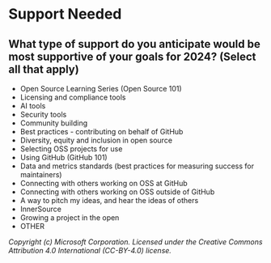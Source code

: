 # Support Needed

## What type of support do you anticipate would be most supportive of your goals for 2024? (Select all that apply)

- Open Source Learning Series (Open Source 101)
- Licensing and compliance tools
- AI tools
- Security tools
- Community building
- Best practices - contributing on behalf of GitHub
- Diversity, equity and inclusion in open source
- Selecting OSS projects for use
- Using GitHub (GitHub 101)
- Data and metrics standards (best practices for measuring success for maintainers)
- Connecting with others working on OSS at GitHub
- Connecting with others working on OSS outside of GitHub
- A way to pitch my ideas, and hear the ideas of others
- InnerSource
- Growing a project in the open
- OTHER

_Copyright (c) Microsoft Corporation. Licensed under the Creative Commons Attribution 4.0 International (CC-BY-4.0) license._
